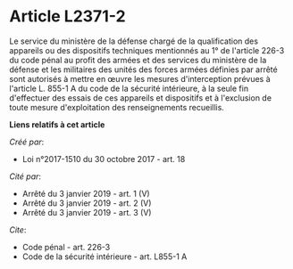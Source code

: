 # Article L2371-2

Le service du ministère de la défense chargé de la qualification des appareils ou des dispositifs techniques mentionnés au 1°
de l'article 226-3 du code pénal au profit des armées et des services du ministère de la défense et les militaires des unités
des forces armées définies par arrêté sont autorisés à mettre en œuvre les mesures d'interception prévues à l'article L.
855-1 A du code de la sécurité intérieure, à la seule fin d'effectuer des essais de ces appareils et dispositifs et à
l'exclusion de toute mesure d'exploitation des renseignements recueillis.

**Liens relatifs à cet article**

_Créé par_:

  - Loi n°2017-1510 du 30 octobre 2017 - art. 18

_Cité par_:

  - Arrêté du 3 janvier 2019 - art. 1 (V)
  - Arrêté du 3 janvier 2019 - art. 2 (V)
  - Arrêté du 3 janvier 2019 - art. 3 (V)

_Cite_:

  - Code pénal - art. 226-3
  - Code de la sécurité intérieure - art. L855-1 A
